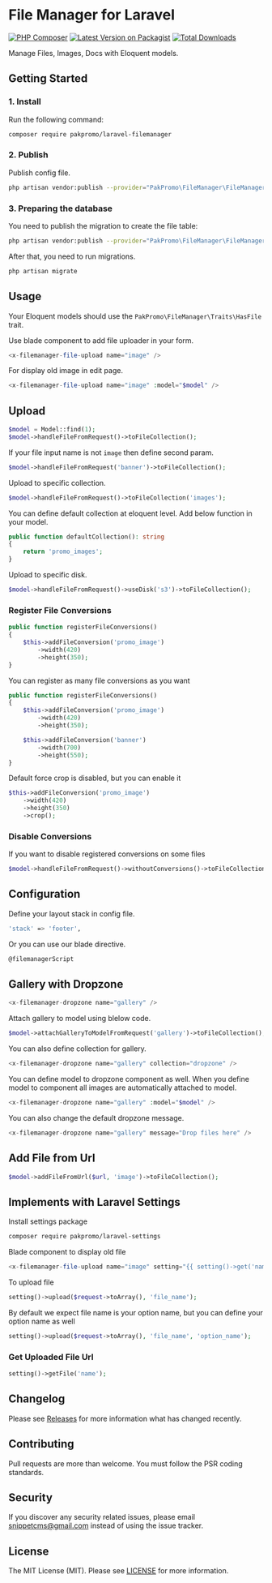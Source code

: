 # File Manager for Laravel

[![PHP Composer](https://github.com/Pak-Promo/laravel-filemanager/actions/workflows/php.yml/badge.svg)](https://github.com/Pak-Promo/laravel-filemanager/actions/workflows/php.yml)
[![Latest Version on Packagist](https://img.shields.io/packagist/v/pakpromo/laravel-filemanager.svg?style=flat-square)](https://packagist.org/packages/pakpromo/laravel-filemanager)
[![Total Downloads](https://img.shields.io/packagist/dt/pakpromo/laravel-filemanager.svg?style=flat-square)](https://packagist.org/packages/pakpromo/laravel-filemanager)

Manage Files, Images, Docs with Eloquent models.

## Getting Started

### 1. Install

Run the following command:

```bash
composer require pakpromo/laravel-filemanager
```

### 2. Publish

Publish config file.

```bash
php artisan vendor:publish --provider="PakPromo\FileManager\FileManagerServiceProvider" --tag=filemanager-config
```

### 3. Preparing the database

You need to publish the migration to create the file table:

```bash
php artisan vendor:publish --provider="PakPromo\FileManager\FileManagerServiceProvider" --tag=filemanager-migration
```

After that, you need to run migrations.

```bash
php artisan migrate
```

## Usage

Your Eloquent models should use the `PakPromo\FileManager\Traits\HasFile` trait.

Use blade component to add file uploader in your form.

```php
<x-filemanager-file-upload name="image" />
```

For display old image in edit page.

```php
<x-filemanager-file-upload name="image" :model="$model" />
```

## Upload

```php
$model = Model::find(1);
$model->handleFileFromRequest()->toFileCollection();
```

If your file input name is not `image` then define second param.

```php
$model->handleFileFromRequest('banner')->toFileCollection();
```

Upload to specific collection.

```php
$model->handleFileFromRequest()->toFileCollection('images');
```

You can define default collection at eloquent level. Add below function in your model.

```php
public function defaultCollection(): string
{
    return 'promo_images';
}
```

Upload to specific disk.

```php
$model->handleFileFromRequest()->useDisk('s3')->toFileCollection();
```

### Register File Conversions

```php
public function registerFileConversions()
{
    $this->addFileConversion('promo_image')
        ->width(420)
        ->height(350);
}
```

You can register as many file conversions as you want

```php
public function registerFileConversions()
{
    $this->addFileConversion('promo_image')
        ->width(420)
        ->height(350);

    $this->addFileConversion('banner')
        ->width(700)
        ->height(550);
}
```

Default force crop is disabled, but you can enable it

```php
$this->addFileConversion('promo_image')
    ->width(420)
    ->height(350)
    ->crop();
```

### Disable Conversions

If you want to disable registered conversions on some files

```php
$model->handleFileFromRequest()->withoutConversions()->toFileCollection();
```

## Configuration

Define your layout stack in config file.

```bash
'stack' => 'footer',
```

Or you can use our blade directive.

```bash
@filemanagerScript
```

## Gallery with Dropzone

```php
<x-filemanager-dropzone name="gallery" />
```

Attach gallery to model using blelow code.

```php
$model->attachGalleryToModelFromRequest('gallery')->toFileCollection();
```

You can also define collection for gallery.

```php
<x-filemanager-dropzone name="gallery" collection="dropzone" />
```

You can define model to dropzone component as well.
When you define model to component all images are automatically attached to model.

```php
<x-filemanager-dropzone name="gallery" :model="$model" />
```

You can also change the default dropzone message.

```php
<x-filemanager-dropzone name="gallery" message="Drop files here" />
```

## Add File from Url

```php
$model->addFileFromUrl($url, 'image')->toFileCollection();
```

## Implements with Laravel Settings

Install settings package

```bash
composer require pakpromo/laravel-settings
```

Blade component to display old file

```php
<x-filemanager-file-upload name="image" setting="{{ setting()->get('name') }}" />
```

To upload file

```php
setting()->upload($request->toArray(), 'file_name');
```

By default we expect file name is your option name, but you can define your option name as well

```php
setting()->upload($request->toArray(), 'file_name', 'option_name');
```

### Get Uploaded File Url

```php
setting()->getFile('name');
```

## Changelog

Please see [Releases](../../releases) for more information what has changed recently.

## Contributing

Pull requests are more than welcome. You must follow the PSR coding standards.

## Security

If you discover any security related issues, please email snippetcms@gmail.com instead of using the issue tracker.

## License

The MIT License (MIT). Please see [LICENSE](LICENSE.md) for more information.
